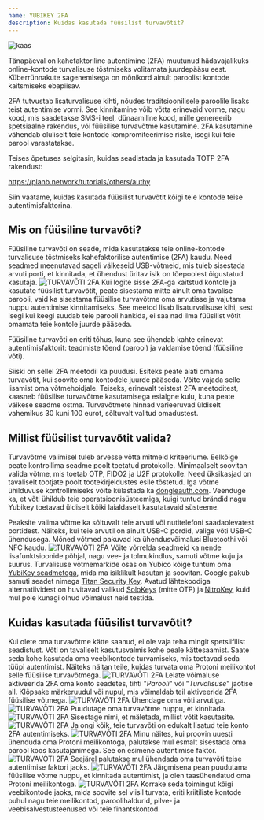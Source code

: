 ```yaml
---
name: YUBIKEY 2FA
description: Kuidas kasutada füüsilist turvavõtit?
---
```

![kaas](assets/cover.webp)

Tänapäeval on kahefaktoriline autentimine (2FA) muutunud hädavajalikuks online-kontode turvalisuse tõstmiseks volitamata juurdepääsu eest. Küberrünnakute sagenemisega on mõnikord ainult paroolist kontode kaitsmiseks ebapiisav.

2FA tutvustab lisaturvalisuse kihti, nõudes traditsioonilisele paroolile lisaks teist autentimise vormi. See kinnitamine võib võtta erinevaid vorme, nagu kood, mis saadetakse SMS-i teel, dünaamiline kood, mille genereerib spetsiaalne rakendus, või füüsilise turvavõtme kasutamine. 2FA kasutamine vähendab oluliselt teie kontode kompromiteerimise riske, isegi kui teie parool varastatakse.

Teises õpetuses selgitasin, kuidas seadistada ja kasutada TOTP 2FA rakendust:

https://planb.network/tutorials/others/authy

Siin vaatame, kuidas kasutada füüsilist turvavõtit kõigi teie kontode teise autentimisfaktorina.

## Mis on füüsiline turvavõti?

Füüsiline turvavõti on seade, mida kasutatakse teie online-kontode turvalisuse tõstmiseks kahefaktorilise autentimise (2FA) kaudu. Need seadmed meenutavad sageli väikeseid USB-võtmeid, mis tuleb sisestada arvuti porti, et kinnitada, et ühendust üritav isik on tõepoolest õigustatud kasutaja.
![TURVAVÕTI 2FA](assets/notext/01.webp)
Kui logite sisse 2FA-ga kaitstud kontole ja kasutate füüsilist turvavõtit, peate sisestama mitte ainult oma tavalise parooli, vaid ka sisestama füüsilise turvavõtme oma arvutisse ja vajutama nuppu autentimise kinnitamiseks. See meetod lisab lisaturvalisuse kihi, sest isegi kui keegi suudab teie parooli hankida, ei saa nad ilma füüsilist võtit omamata teie kontole juurde pääseda.

Füüsiline turvavõti on eriti tõhus, kuna see ühendab kahte erinevat autentimisfaktorit: teadmiste tõend (parool) ja valdamise tõend (füüsiline võti).

Siiski on sellel 2FA meetodil ka puudusi. Esiteks peate alati omama turvavõtit, kui soovite oma kontodele juurde pääseda. Võite vajada selle lisamist oma võtmehoidjale. Teiseks, erinevalt teistest 2FA meetoditest, kaasneb füüsilise turvavõtme kasutamisega esialgne kulu, kuna peate väikese seadme ostma. Turvavõtmete hinnad varieeruvad üldiselt vahemikus 30 kuni 100 eurot, sõltuvalt valitud omadustest.

## Millist füüsilist turvavõtit valida?

Turvavõtme valimisel tuleb arvesse võtta mitmeid kriteeriume.
Eelkõige peate kontrollima seadme poolt toetatud protokolle. Minimaalselt soovitan valida võtme, mis toetab OTP, FIDO2 ja U2F protokolle. Need üksikasjad on tavaliselt tootjate poolt tootekirjeldustes esile tõstetud. Iga võtme ühilduvuse kontrollimiseks võite külastada ka [dongleauth.com](https://www.dongleauth.com/dongles/).
Veenduge ka, et võti ühildub teie operatsioonisüsteemiga, kuigi tuntud brändid nagu Yubikey toetavad üldiselt kõiki laialdaselt kasutatavaid süsteeme.

Peaksite valima võtme ka sõltuvalt teie arvuti või nutitelefoni saadaolevatest portidest. Näiteks, kui teie arvutil on ainult USB-C pordid, valige võti USB-C ühendusega. Mõned võtmed pakuvad ka ühendusvõimalusi Bluetoothi või NFC kaudu.
![TURVAVÕTI 2FA](assets/notext/02.webp)
Võite võrrelda seadmeid ka nende lisafunktsioonide põhjal, nagu vee- ja tolmukindlus, samuti võtme kuju ja suurus.
Turvalisuse võtmemarkide osas on Yubico kõige tuntum oma [YubiKey seadmetega](https://www.yubico.com/), mida ma isiklikult kasutan ja soovitan. Google pakub samuti seadet nimega [Titan Security Key](https://store.google.com/fr/product/titan_security_key). Avatud lähtekoodiga alternatiividest on huvitavad valikud [SoloKeys](https://solokeys.com/) (mitte OTP) ja [NitroKey](https://www.nitrokey.com/products/nitrokeys), kuid mul pole kunagi olnud võimalust neid testida.
## Kuidas kasutada füüsilist turvavõtit?

Kui olete oma turvavõtme kätte saanud, ei ole vaja teha mingit spetsiifilist seadistust. Võti on tavaliselt kasutusvalmis kohe peale kättesaamist. Saate seda kohe kasutada oma veebikontode turvamiseks, mis toetavad seda tüüpi autentimist. Näiteks näitan teile, kuidas turvata oma Protoni meilikontot selle füüsilise turvavõtmega.
![TURVAVÕTI 2FA](assets/notext/03.webp)
Leiate võimaluse aktiveerida 2FA oma konto seadetes, tihti "*Parooli*" või "*Turvalisuse*" jaotise all. Klõpsake märkeruudul või nupul, mis võimaldab teil aktiveerida 2FA füüsilise võtmega.
![TURVAVÕTI 2FA](assets/notext/04.webp)
Ühendage oma võti arvutiga.
![TURVAVÕTI 2FA](assets/notext/05.webp)
Puudutage oma turvavõtme nuppu, et kinnitada.
![TURVAVÕTI 2FA](assets/notext/06.webp)
Sisestage nimi, et mäletada, millist võtit kasutasite.
![TURVAVÕTI 2FA](assets/notext/07.webp)
Ja ongi kõik, teie turvavõti on edukalt lisatud teie konto 2FA autentimiseks.
![TURVAVÕTI 2FA](assets/notext/08.webp)
Minu näites, kui proovin uuesti ühenduda oma Protoni meilikontoga, palutakse mul esmalt sisestada oma parool koos kasutajanimega. See on esimene autentimise faktor.
![TURVAVÕTI 2FA](assets/notext/09.webp)
Seejärel palutakse mul ühendada oma turvavõti teise autentimise faktori jaoks.
![TURVAVÕTI 2FA](assets/notext/10.webp)
Järgmisena pean puudutama füüsilise võtme nuppu, et kinnitada autentimist, ja olen taasühendatud oma Protoni meilikontoga.
![TURVAVÕTI 2FA](assets/notext/11.webp)
Korrake seda toimingut kõigi veebikontode jaoks, mida soovite sel viisil turvata, eriti kriitiliste kontode puhul nagu teie meilikontod, paroolihaldurid, pilve- ja veebisalvestusteenused või teie finantskontod.